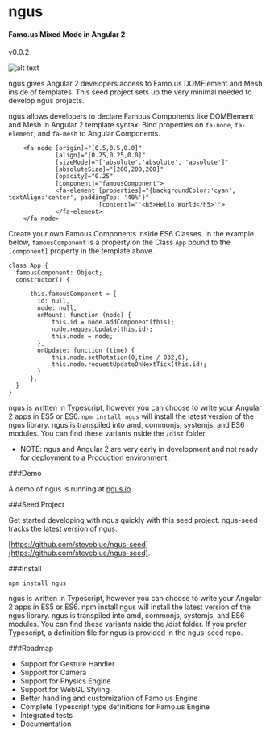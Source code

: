 # ngus

#### Famo.us Mixed Mode in Angular 2

v0.0.2

![alt text](http://ngus.io/screenshots/ngus.gif "Famo.us DOMElement and Mesh in a Mixed Mode Scene")

ngus gives Angular 2 developers access to Famo.us DOMElement and Mesh inside of templates. This seed project sets up the very minimal needed to develop ngus projects.

ngus allows developers to declare Famous Components like DOMElement and Mesh in Angular 2 template syntax. Bind properties on `fa-node`, `fa-element`, and `fa-mesh` to Angular Components.  


```
    <fa-node [origin]="[0.5,0.5,0.0]"
             [align]="[0.25,0.25,0.0]"
             [sizeMode]="['absolute','absolute', 'absolute']"
             [absoluteSize]="[200,200,200]"
             [opacity]="0.25"
             [component]="famousComponent">
             <fa-element [properties]="{backgroundColor:'cyan', textAlign:'center', paddingTop: '40%'}"
                         [content]="'<h5>Hello World</h5>'">
             </fa-element>
    </fa-node>

```

Create your own Famous Components inside ES6 Classes. In the example below, `famousComponent` is a property on the Class `App` bound to the `[component]` property in the template above.

```
class App {
  famousComponent: Object;
  constructor() {

      this.famousComponent = {
        id: null,
        node: null,
        onMount: function (node) {
            this.id = node.addComponent(this);
            node.requestUpdate(this.id);
            this.node = node;
        },
        onUpdate: function (time) {
            this.node.setRotation(0,time / 832,0);
            this.node.requestUpdateOnNextTick(this.id);
        }
      };
  }
}
```

ngus is written in Typescript, however you can choose to write your Angular 2 apps in ES5 or ES6. `npm install ngus` will install the latest version of the ngus library. ngus is transpiled into amd, commonjs, systemjs, and ES6 modules. You can find these variants nside the `/dist` folder. 

* NOTE: ngus and Angular 2 are very early in development and not ready for deployment to a Production environment.

###Demo

A demo of ngus is running at [ngus.io](http://ngus.io).

###Seed Project

Get started developing with ngus quickly with this seed project.  ngus-seed tracks the latest version of ngus.

[https://github.com/steveblue/ngus-seed](https://github.com/steveblue/ngus-seed).


###Install


```
npm install ngus

```

ngus is written in Typescript, however you can choose to write your Angular 2 apps in ES5 or ES6. npm install ngus will install the latest version of the ngus library. ngus is transpiled into amd, commonjs, systemjs, and ES6 modules. You can find these variants nside the /dist folder. If you prefer Typescript, a definition file for ngus is provided in the ngus-seed repo.



###Roadmap

* Support for Gesture Handler
* Support for Camera
* Support for Physics Engine
* Support for WebGL Styling
* Better handling and customization of Famo.us Engine
* Complete Typescript type definitions for Famo.us Engine
* Integrated tests
* Documentation
